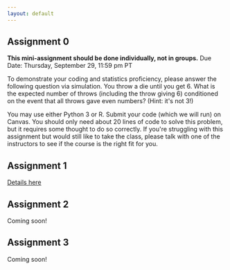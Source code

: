 ```yaml
---
layout: default
---
```


## Assignment 0
**This mini-assignment should be done individually, not in groups.**
Due Date: Thursday, September 29, 11:59 pm PT

To demonstrate your coding and statistics proficiency, please answer the following question via simulation. You throw a die until you get 6. What is the expected number of throws (including the throw giving 6) conditioned on the event that all throws gave even numbers? (Hint: it's not 3!)

You may use either Python 3 or R. Submit your code (which we will run) on Canvas. You should only need about 20 lines of code to solve this problem, but it requires some thought to do so correctly. If you're struggling with this assignment but would still like to take the class, please talk with one of the instructors to see if the course is the right fit for you. 

## Assignment 1
[Details here](/assignment1)

## Assignment 2
Coming soon!

## Assignment 3
Coming soon!

